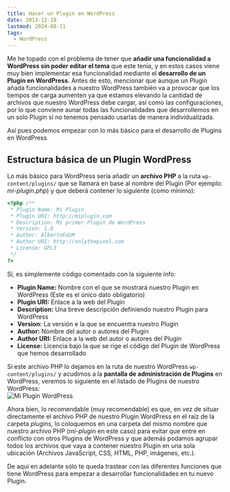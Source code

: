 ```yaml
---
title: Hacer un Plugin en WordPress
date: 2013-12-18
lastmod: 2024-08-11
tags:
  - WordPress
---
```


<!--kg-card-begin: markdown-->

Me he topado con el problema de tener que **añadir una funcionalidad a WordPress sin poder editar el tema** que este tenia, y en estos casos viene muy bien implementar esa funcionalidad mediante el **desarrollo de un Plugin en WordPress**. Antes de esto, mencionar que aunque un Plugin añada funcionalidades a nuestro WordPress también va a provocar que los tiempos de carga aumenten ya que estamos elevando la cantidad de archivos que nuestro WordPress debe cargar, así como las configuraciones, por lo que conviene aunar todas las funcionalidades que desarrollemos en un solo Plugin si no tenemos pensado usarlas de manera individualizada.

Así pues podemos empezar con lo más básico para el desarrollo de Plugins en WordPress

## Estructura básica de un Plugin WordPress

Lo más básico para WordPress sería añadir un **archivo PHP** a la ruta `wp-content/plugins/` que se llamará en base al nombre del Plugin (Por ejemplo: _mi-plugin.php_) y que deberá contener lo siguiente (como mínimo):

```php
<?php /**
 * Plugin Name: Mi Plugin
 * Plugin URI: http://miplugin.com
 * Description: Mi primer Plugin de WordPress
 * Version: 1.0
 * Author: AlbertoFdzM
 * Author URI: http://onlythepixel.com
 * License: GPL3
 */
?>
```

Sí, es simplemente código comentado con la siguiente info:

- **Plugin Name:** Nombre con el que se mostrará nuestro Plugin en WordPress (Este es el único dato obligatorio)
- **Plugin URI:** Enlace a la web del Plugin
- **Description:** Una breve descripción definiendo nuestro Plugin para WordPress
- **Version:** La versión e la que se encuentra nuestro Plugin
- **Author:** Nombre del autor o autores del Plugin
- **Author URI:** Enlace a la web del autor o autores del Plugin
- **License:** Licencia bajo la que se rige el código del Plugin de WordPress que hemos desarrollado

Si este archivo PHP lo dejamos en la ruta de nuestro WordPress `wp-content/plugins/` y acudimos a la **pantalla de administración de Plugins** en WordPress, veremos lo siguiente en el listado de Plugins de nuestro WordPress:\
![Mi Plugin WordPress](/old-posts-images/2013/12/Mi_Plugin_WordPress.png)

Ahora bien, lo recomendable (muy recomendable) es que, en vez de situar directamente el archivo PHP de nuestro Plugin WordPress en el raíz de la carpeta _plugins_, lo coloquemos en una carpeta del mismo nombre que nuestro archivo PHP (_mi-plugin_ en este caso) para evitar que entre en conflicto con otros Plugins de WordPress y que además podamos agrupar todos los archivos que vaya a contener nuestro Plugin en una sola ubicación (Archivos JavaScript, CSS, HTML, PHP, imágenes, etc.).

De aquí en adelante sólo te queda trastear con las diferentes funciones que tiene WordPress para empezar a desarrollar funcionalidades en tu nuevo Plugin.

<!--kg-card-end: markdown-->
